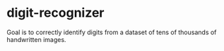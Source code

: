# digit-recognizer
Goal is to correctly identify digits from a dataset of tens of thousands of handwritten images.
